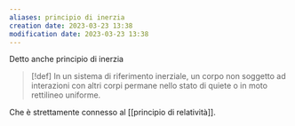 ```yaml
---
aliases: principio di inerzia
creation date: 2023-03-23 13:38
modification date: 2023-03-23 13:38
---
```


Detto anche principio di inerzia

>[!def]
>In un sistema di riferimento inerziale, un corpo non soggetto ad interazioni  con altri corpi permane nello stato di quiete o in moto rettilineo uniforme.



Che è strettamente connesso al [[principio di relatività]].
